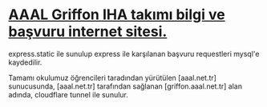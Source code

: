 # [AAAL Griffon IHA takımı bilgi ve başvuru internet sitesi.](griffon.aaal.net.tr)

express.static ile sunulup express ile karşılanan başvuru requestleri mysql'e kaydedilir.

Tamamı okulumuz öğrencileri taradından yürütülen [aaal.net.tr] sunucusunda, [aaal.net.tr] tarafından sağlanan [griffon.aaal.net.tr] alan adında, cloudflare tunnel ile sunulur.
